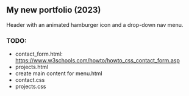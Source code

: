 ## My new portfolio (2023)

Header with an animated hamburger icon and a drop-down nav menu.

### TODO: 
- contact_form.html: https://www.w3schools.com/howto/howto_css_contact_form.asp
- projects.html
- create main content for menu.html
- contact.css
- projects.css

